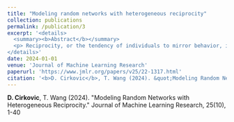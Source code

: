 ```yaml
---
title: "Modeling random networks with heterogeneous reciprocity"
collection: publications
permalink: /publication/3
excerpt: '<details>
  <summary><b>Abstract</b></summary>
  <p> Reciprocity, or the tendency of individuals to mirror behavior, is a key measure that describes information exchange in a social network. Users in social networks tend to engage in different levels of reciprocal behavior. Differences in such behavior may indicate the existence of communities that reciprocate links at varying rates. In this paper, we develop methodology to model the diverse reciprocal behavior in growing social networks. In particular, we present a preferential attachment model with heterogeneous reciprocity that imitates the attraction users have for popular users, plus the heterogeneous nature by which they reciprocate links. We compare Bayesian and frequentist model fitting techniques for large networks, as well as computationally efficient variational alternatives. Cases where the number of communities are known and unknown are both considered. We apply the presented methods to the analysis of a Facebook wallpost network where users have non-uniform reciprocal behavior patterns. The fitted model captures the heavy-tailed nature of the empirical degree distributions in the Facebook data and identifies multiple groups of users that differ in their tendency to reply to and receive responses to wallposts.</p>
</details>'
date: 2024-01-01
venue: 'Journal of Machine Learning Research'
paperurl: 'https://www.jmlr.org/papers/v25/22-1317.html'
citation: '<b>D. Cirkovic</b>, T. Wang (2024). &quot;Modeling Random Networks with Heterogeneous Reciprocity.&quot; Journal of Machine Learning Research, 25(10), 1-40'
---
```

<b>D. Cirkovic</b>, T. Wang (2024). &quot;Modeling Random Networks with Heterogeneous Reciprocity.&quot; Journal of Machine Learning Research, 25(10), 1-40
